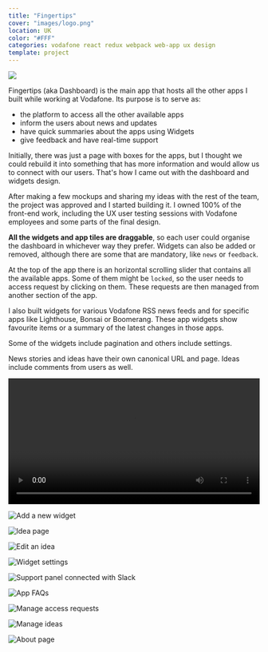```yaml
---
title: "Fingertips"
cover: "images/logo.png"
location: UK
color: "#FFF"
categories: vodafone react redux webpack web-app ux design
template: project
---
```


![](/work/fingertips/images/1.png)

Fingertips (aka Dashboard) is the main app that hosts all the other apps I built while working at Vodafone. Its purpose is to serve as:

- the platform to access all the other available apps
- inform the users about news and updates
- have quick summaries about the apps using Widgets
- give feedback and have real-time support

Initially, there was just a page with boxes for the apps, but I thought we could rebuild it into something that has more information and would allow us to connect with our users. That's how I came out with the dashboard and widgets design.

After making a few mockups and sharing my ideas with the rest of the team, the project was approved and I started building it. I owned 100% of the front-end work, including the UX user testing sessions with Vodafone employees and some parts of the final design.

**All the widgets and app tiles are draggable**, so each user could organise the dashboard in whichever way they prefer. Widgets can also be added or removed, although there are some that are mandatory, like `news` or `feedback`.

At the top of the app there is an horizontal scrolling slider that contains all the available apps. Some of them might be `locked`, so the user needs to access request by clicking on them. These requests are then managed from another section of the app.

I also built widgets for various Vodafone RSS news feeds and for specific apps like Lighthouse, Bonsai or Boomerang. These app widgets show favourite items or a summary of the latest changes in those apps.

Some of the widgets include pagination and others include settings.

News stories and ideas have their own canonical URL and page. Ideas include comments from users as well.

<video class="full-img" width="100%" controls>
  <source src="/work/fingertips/images/tour.mp4" type="video/mp4" />
</video>

![](/work/fingertips/images/2.jpg "Add a new widget")

![](/work/fingertips/images/3.jpg "Idea page")

![](/work/fingertips/images/4.jpg "Edit an idea")

![](/work/fingertips/images/5.jpg "Widget settings")

![](/work/fingertips/images/6.jpg "Support panel connected with Slack")

![](/work/fingertips/images/7.jpg "App FAQs")

![](/work/fingertips/images/8.jpg "Manage access requests")

![](/work/fingertips/images/9.jpg "Manage ideas")

![](/work/fingertips/images/10.jpg "About page")
